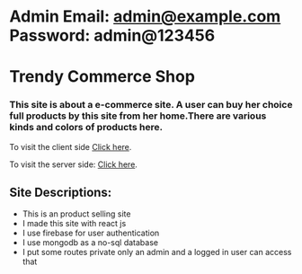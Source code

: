 # Admin Email: admin@example.com Password: admin@123456

# Trendy Commerce Shop

### This site is about a e-commerce site. A user can buy her choice full products by this site from her home.There are various kinds and colors of products here.

To visit the client side [Click here](https://trendy-commerce.web.app/).

To visit the server side: [Click here](https://evening-island-64478.herokuapp.com/).

## Site Descriptions:

<ul>
    <li>This is an product selling site</li>
    <li>I made this site with react js</li>
    <li>I use firebase for user authentication</li>
    <li>I use mongodb as a no-sql database</li>
    <li>I put some routes private only an admin and a logged in user can access that</li>
</ul>
